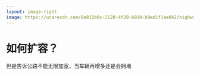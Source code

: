 ```yaml
---
layout: image-right
image: https://ucarecdn.com/8a911b0c-2120-4f28-b910-b9ed1f1ae042/highway7.jpg
---
```


# 如何扩容？
但是告诉公路不能无限加宽，当车辆再增多还是会拥堵